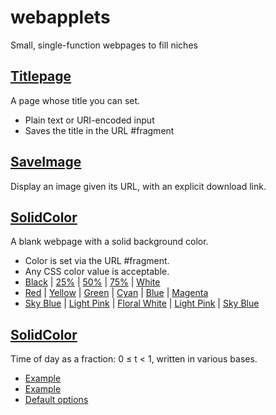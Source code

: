 # webapplets

Small, single-function webpages to fill niches

## [Titlepage](https://merramore.github.io/webapplets/titlepage.html)

A page whose title you can set.

* Plain text or URI-encoded input
* Saves the title in the URL #fragment

## [SaveImage](https://merramore.github.io/webapplets/saveimage.html)

Display an image given its URL, with an explicit download link.

## [SolidColor](https://merramore.github.io/webapplets/solidcolor.html)

A blank webpage with a solid background color.

* Color is set via the URL #fragment.
* Any CSS color value is acceptable.
* [Black](./solidcolor.html#000) | [25%](./solidcolor.html#777) | [50%](./solidcolor.html#333) | [75%](./solidcolor.html#bbb) | [White](./solidcolor.html#fff)
* [Red](./solidcolor.html#f00) | [Yellow](./solidcolor.html#ff0) | [Green](./solidcolor.html#0f0) | [Cyan](./solidcolor.html#0ff) | [Blue](./solidcolor.html#00f) | [Magenta](./solidcolor.html#f0f)
* [Sky Blue](./solidcolor.html#skyblue) | [Light Pink](./solidcolor.html#lightpink) | [Floral White](./solidcolor.html#floralwhite) | [Light Pink](./solidcolor.html#lightpink) | [Sky Blue](./solidcolor.html#skyblue)

## [SolidColor](https://merramore.github.io/webapplets/fractime.html)

Time of day as a fraction: 0 ≤ t < 1, written in various bases.

 * [Example](./fractime.html?clocks=10,5,5;12,5,5;16,5,5)
 * [Example](./fractime.html?clocks=10,5,5;12,5,5;16,5,5&zone=utc-6&sep=)
 * [Default options](./fractime.html?clocks=10,5,5&zone=local&&sep=:)

